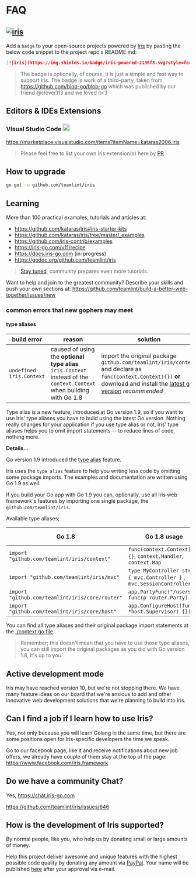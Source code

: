 # FAQ

## [![iris](https://img.shields.io/badge/iris-powered-2196f3.svg?style=for-the-badge)](https://github.com/kataras/iris)

Add a `badge` to your open-source projects powered by [Iris](https://iris-go.com) by pasting the below code snippet to the project repo's README.md:

```md
[![iris](https://img.shields.io/badge/iris-powered-2196f3.svg?style=for-the-badge)](https://github.com/kataras/iris)
```

> The badge is optionally, of course, it is just a simple and fast way to support Iris. The badge is work of a third-party, taken from https://github.com/blob-go/blob-go which was published by our friend @clover113 and we loved it<3

## Editors & IDEs Extensions

### Visual Studio Code <a href="https://marketplace.visualstudio.com/items?itemName=kataras2006.iris"><img src="https://upload.wikimedia.org/wikipedia/commons/thumb/2/2d/Visual_Studio_Code_1.18_icon.svg/2000px-Visual_Studio_Code_1.18_icon.svg.png" height="20px" width="20px" /></a>

<https://marketplace.visualstudio.com/items?itemName=kataras2006.iris>

> Please feel free to list your own Iris extension(s) here by [PR](https://github.com/kataras/iris/pulls)

## How to upgrade

```sh
go get -u github.com/teamlint/iris
```

## Learning

More than 100 practical examples, tutorials and articles at:

- https://github.com/kataras/iris#iris-starter-kits
- https://github.com/kataras/iris/tree/master/_examples
- https://github.com/iris-contrib/examples
- https://iris-go.com/v11/recipe
- https://docs.iris-go.com (in-progress)
- https://godoc.org/github.com/teamlint/iris

> [Stay tuned](https://github.com/teamlint/iris/stargazers), community prepares even more tutorials.

Want to help and join to the greatest community? Describe your skills and push your own sections at: https://github.com/teamlint/build-a-better-web-together/issues/new

### common errors that new gophers may meet

#### type aliases

| build error | reason | solution |
| -----------|--------|--------|
| `undefined iris.Context` | caused of using the **optional type alias** `iris.Context` instead of the `context.Context` when building with Go 1.8 | import the original package `github.com/teamlint/iris/context` and declare as `func(context.Context){})` **or** download and install the [latest go version](https://golang.org/dl) _recommended_ |

Type alias is a new feature, introduced at Go version 1.9, so if you want to use Iris' type aliases you have to build using the latest Go version. Nothing really changes for your application if you use type alias or not, Iris' type aliases helps you to omit import statements -- to reduce lines of code, nothing more.

**Details...**

Go version 1.9 introduced the [type alias](https://golang.org/doc/go1.9#language) feature.

Iris uses the `type alias` feature to help you writing less code by omitting some package imports. The examples and documentation are written using Go 1.9 as well.

If you build your Go app with Go 1.9 you can, optionally, use all Iris web framework's features by importing one single package, the `github.com/teamlint/iris`.

Available type aliases;

| Go 1.8 | Go 1.8 usage | Go 1.9 usage (optionally) |
| -----------|--------|--------|
| `import "github.com/teamlint/iris/context"` | `func(context.Context) {}`, `context.Handler`, `context.Map` |  `func(iris.Context) {}`, `iris.Handler`,  `iris.Map` |
| `import "github.com/teamlint/iris/mvc"` | `type MyController struct { mvc.Controller }` , `mvc.SessionController` | `type MyController struct { iris.Controller }`, `iris.SessionController` |
| `import "github.com/teamlint/iris/core/router"` | `app.PartyFunc("/users", func(p router.Party) {})` |  `app.PartyFunc("/users", func(p iris.Party) {})` |
| `import "github.com/teamlint/iris/core/host"` | `app.ConfigureHost(func(s *host.Supervisor) {})` | `app.ConfigureHost(func(s *iris.Supervisor) {})` |

You can find all type aliases and their original package import statements at the [./context.go file](context.go).

> Remember; this doesn't mean that you have to use those type aliases, you can still import the original packages as you did with Go version 1.8, it's up to you.

## Active development mode

Iris may have reached version 10, but we're not stopping there. We have many feature ideas on our board that we're anxious to add and other innovative web development solutions that we're planning to build into Iris.

## Can I find a job if I learn how to use Iris?

Yes, not only because you will learn Golang in the same time, but there are some positions
open for Iris-specific developers the time we speak.

Go to our facebook page, like it and receive notifications about new job offers, we already have couple of them stay at the top of the page: https://www.facebook.com/iris.framework

<!--
## Can Iris be used in production after Dubai purchase?

Yes, now more than ever.

https://github.com/teamlint/iris/issues/711

-------

UPDATE which I could mention by the beginning of the Decemember of 2017:

Nothing keeps for ever, and we should move on to greater things.

As you probably know, I was hired to develop an inside Iris version for a Dubai-based startup company's specific requirements in the same time I was developing the open-source Iris repository with your help this time as well!

As our first deal was to end this agreement via last-time negotiatations by the end of the current year (2017), the
agreement ended unofficially at 22 Novemember of 2017 (officially some weeks later, paper work), and after a week I came back to Greece as you may understood from the regularly commits and improvements to the public repository that I pushed.
 -->

## Do we have a community Chat?

Yes, https://chat.iris-go.com

https://github.com/teamlint/iris/issues/646

## How is the development of Iris supported?

By normal people, like you, who help us by donating small or large amounts of money.

Help this project deliver awesome and unique features with the highest possible code quality by donating any amount via [PayPal](https://www.paypal.me/kataras). Your name will be published [here](https://iris-go.com/donate) after your approval via e-mail.
